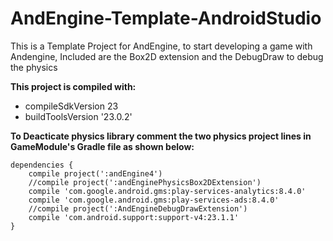 # AndEngine-Template-AndroidStudio
This is a Template Project for AndEngine, to start developing a game with Andengine, Included are the Box2D extension and the DebugDraw to debug the physics

**This project is compiled with:**
* compileSdkVersion 23
* buildToolsVersion '23.0.2'

**To Deacticate physics library comment the two physics project lines in GameModule's Gradle file as shown below:**
```
dependencies {
    compile project(':andEngine4')
    //compile project(':andEnginePhysicsBox2DExtension')
    compile 'com.google.android.gms:play-services-analytics:8.4.0'
    compile 'com.google.android.gms:play-services-ads:8.4.0'
    //compile project(':AndEngineDebugDrawExtension')
    compile 'com.android.support:support-v4:23.1.1'
}
```
